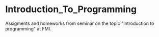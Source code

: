 # Introduction_To_Programming

Assigments and homeworks from seminar on the topic "Introduction to programming" at FMI.
